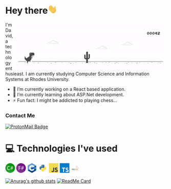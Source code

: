 # Hey there<img src="https://raw.githubusercontent.com/ABSphreak/ABSphreak/master/gifs/Hi.gif" width="30px">
<img align='right' src='https://raw.githubusercontent.com/David37/David37/master/TheDino.gif'/>

I'm David, a technology enthusieast. I am currently studying Computer Science and Information Systems at Rhodes University.
- 🔭 I’m currently working on a React based application.
- 🌱 I’m currently learning about ASP.Net development.
- ⚡ Fun fact: I might be addicted to playing chess... 


### Contact Me

[![ProtonMail Badge](https://img.shields.io/badge/-davidkondic@protonmail.com-8B89CC?style=flat-square&logo=ProtonMail&logoColor=white&link=mailto:davidkondic@protonmail.com)](mailto:davidkondic@protonmail.com)

# :computer: Technologies I've used
<code><img height="30" src="https://raw.githubusercontent.com/github/explore/master/topics/csharp/csharp.png"></code>
<code><img height="30" src="https://raw.githubusercontent.com/github/explore/master/topics/fsharp/fsharp.png"></code>
<code><img height="30" src="https://raw.githubusercontent.com/github/explore/master/topics/cpp/cpp.png"></code>
<code><img height="30" src="https://raw.githubusercontent.com/github/explore/master/topics/python/python.png"></code>
<code><img height="30" src="https://raw.githubusercontent.com/github/explore/80688e429a7d4ef2fca1e82350fe8e3517d3494d/topics/javascript/javascript.png"></code>
<code><img height="30" src="https://raw.githubusercontent.com/github/explore/80688e429a7d4ef2fca1e82350fe8e3517d3494d/topics/typescript/typescript.png"></code>
<code><img height="30" src="https://raw.githubusercontent.com/github/explore/master/topics/mysql/mysql.png"></code>

[![Anurag's github stats](https://github-readme-stats.vercel.app/api?username=David37&count_private=true&show_icons=true&hide=stars)](https://github.com/David37)
[![ReadMe Card](https://github-readme-stats.vercel.app/api/pin/?username=David37&repo=Reactivities)](https://github.com/David37/Hambe-Kahle)


